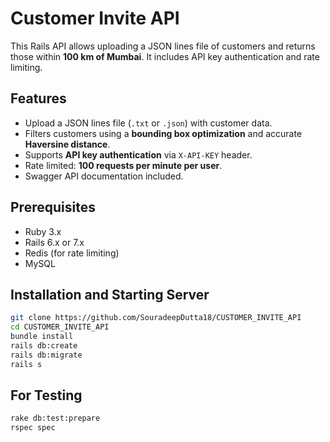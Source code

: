 # Customer Invite API

This Rails API allows uploading a JSON lines file of customers and returns those within **100 km of Mumbai**. It includes API key authentication and rate limiting.

## Features

- Upload a JSON lines file (`.txt` or `.json`) with customer data.  
- Filters customers using a **bounding box optimization** and accurate **Haversine distance**.  
- Supports **API key authentication** via `X-API-KEY` header.  
- Rate limited: **100 requests per minute per user**.  
- Swagger API documentation included.

## Prerequisites

- Ruby 3.x
- Rails 6.x or 7.x
- Redis (for rate limiting)
- MySQL

## Installation and Starting Server

```bash
git clone https://github.com/SouradeepDutta18/CUSTOMER_INVITE_API
cd CUSTOMER_INVITE_API
bundle install
rails db:create 
rails db:migrate
rails s
```

## For Testing

```bash
rake db:test:prepare
rspec spec
```